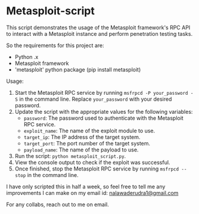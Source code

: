 # Metasploit-script
This script demonstrates the usage of the Metasploit framework's RPC API to interact with a Metasploit instance and perform penetration testing tasks.

So the requirements for this project are:
- Python .x
- Metasploit framework
- 'metasploit' python package (pip install metasploit)

Usage: 
1. Start the Metasploit RPC service by running `msfrpcd -P your_password -S` in the command line. Replace `your_password` with your desired password.
2. Update the script with the appropriate values for the following variables:
   - `password`: The password used to authenticate with the Metasploit RPC service.
   - `exploit_name`: The name of the exploit module to use.
   - `target_ip`: The IP address of the target system.
   - `target_port`: The port number of the target system.
   - `payload_name`: The name of the payload to use.
3. Run the script: `python metasploit_script.py`.
4. View the console output to check if the exploit was successful.
5. Once finished, stop the Metasploit RPC service by running `msfrpcd --stop` in the command line.

I have only scripted this in half a week, so feel free to tell me any improvements I can make on my email id: nalawaderudra1@gmail.com

For any collabs, reach out to me on email.
